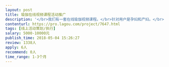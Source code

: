 ```yaml
---                
layout: post       
title: 瑜伽在线视频课程活动推广           
description: '</br>我们有一套在线瑜伽视频课程。</br>针对用户是孕妇和产妇。</br>目前都在各种平台正常开课运营，学员人数10万之间。</br>希望通过专业的技术推广让学员人数翻倍。</br>'     
contenturl: https://pro.lagou.com/project/7647.html      
tags: [线上活动策划/执行]            
salary: 5000-10000元          
publish_time: 2018-05-04 15:26:27         
review: 1338人                   
apply: 6人                   
recommend: 0人                   
time_range: 1-3个月              
---                 
```

